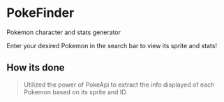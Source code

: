 # PokeFinder
 Pokemon character and stats generator

 Enter your desired Pokemon in the search bar to view its sprite and stats!

## How its done
> Utilized the power of PokeApi to extract the info displayed of each Pokemon based on its sprite and ID. 
